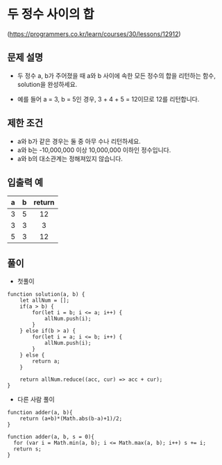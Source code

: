 # 두 정수 사이의 합

(https://programmers.co.kr/learn/courses/30/lessons/12912)

## 문제 설명

- 두 정수 a, b가 주어졌을 때 a와 b 사이에 속한 모든 정수의 합을 리턴하는 함수, solution을 완성하세요.

- 예를 들어 a = 3, b = 5인 경우, 3 + 4 + 5 = 12이므로 12를 리턴합니다.

## 제한 조건

* a와 b가 같은 경우는 둘 중 아무 수나 리턴하세요.
* a와 b는 -10,000,000 이상 10,000,000 이하인 정수입니다.
* a와 b의 대소관계는 정해져있지 않습니다.

## 입출력 예

|a|b|return|
|:---:|:---:|:---:|
|3|5|12|
|3|3|3|
|5|3|12|
 
## 풀이

- 첫풀이

```JS
function solution(a, b) {
    let allNum = []; 
    if(a > b) {
        for(let i = b; i <= a; i++) {
            allNum.push(i);
        }
    } else if(b > a) {
        for(let i = a; i <= b; i++) {
            allNum.push(i);
        }
    } else {
        return a;
    }
    
    return allNum.reduce((acc, cur) => acc + cur);
}
```

- 다른 사람 풀이

```JS
function adder(a, b){
    return (a+b)*(Math.abs(b-a)+1)/2;
}
```

```JS
function adder(a, b, s = 0){
  for (var i = Math.min(a, b); i <= Math.max(a, b); i++) s += i;
  return s;
}
```
